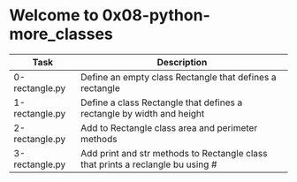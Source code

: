 # Welcome to 0x08-python-more_classes

| Task | Description |
| ---- | ----------- |
| 0-rectangle.py | Define an empty class Rectangle that defines a rectangle |
| 1-rectangle.py | Define a class Rectangle that defines a rectangle by width and height |
| 2-rectangle.py | Add to Rectangle class area and perimeter methods |
| 3-rectangle.py | Add print and str methods to Rectangle class that prints a reclangle bu using # |
